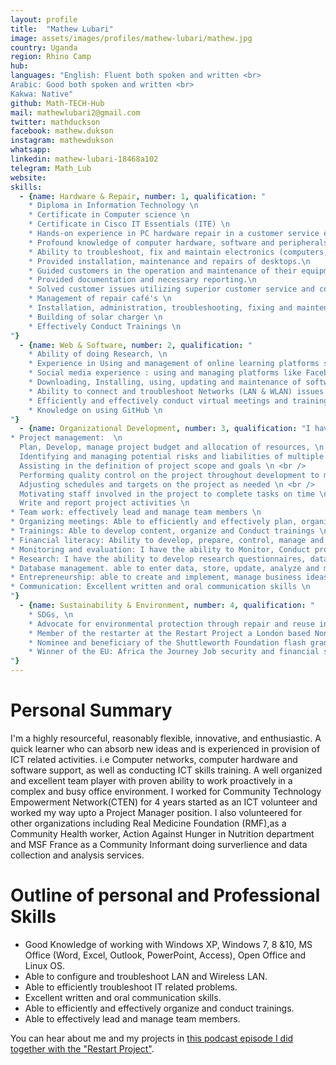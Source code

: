 ```yaml
---
layout: profile
title:  "Mathew Lubari"
image: assets/images/profiles/mathew-lubari/mathew.jpg
country: Uganda
region: Rhino Camp
hub: 
languages: "English: Fluent both spoken and written <br>
Arabic: Good both spoken and written <br>
Kakwa: Native"
github: Math-TECH-Hub
mail: mathewlubari2@gmail.com
twitter: mathduckson
facebook: mathew.dukson
instagram: mathewdukson
whatsapp: 
linkedin: mathew-lubari-18468a102
telegram: Math_Lub
website: 
skills:
  - {name: Hardware & Repair, number: 1, qualification: "
    * Diploma in Information Technology \n
    * Certificate in Computer science \n
    * Certificate in Cisco IT Essentials (ITE) \n
    * Hands-on experience in PC hardware repair in a customer service environment \n
    * Profound knowledge of computer hardware, software and peripherals \n
    * Ability to troubleshoot, fix and maintain electronics (computers, mobile phones, solar lanterns etc.) \n
    * Provided installation, maintenance and repairs of desktops.\n
    * Guided customers in the operation and maintenance of their equipment when needed.\n
    * Provided documentation and necessary reporting.\n
    * Solved customer issues utilizing superior customer service and communication skills \n
    * Management of repair café's \n
    * Installation, administration, troubleshooting, fixing and maintenance of Networks(LAN and WLAN) systems \n
    * Building of solar charger \n 
    * Effectively Conduct Trainings \n
"}
  - {name: Web & Software, number: 2, qualification: "
    * Ability of doing Research, \n
    * Experience in Using and management of online learning platforms such as CISCO Networking Academy, Eliademy, UNHCR Coursera and Pluralsight \n
    * Social media experience : using and managing platforms like Facebook, Instagram, WhatsApp, Tweeter, Telegram and LinkedIn \n
    * Downloading, Installing, using, updating and maintenance of software programs both Licensed and Opensource software. \n
    * Ability to connect and troubleshoot Networks (LAN & WLAN) issues and system administration \n
    * Efficiently and effectively conduct virtual meetings and training \n
    * Knowledge on using GitHub \n
"}
  - {name: Organizational Development, number: 3, qualification: "I have over 3 years experience in the following areas: \n \n
* Project management:  \n 
  Plan, Develop, manage project budget and allocation of resources, \n <br />
  Identifying and managing potential risks and liabilities of multiple projects, \n <br />
  Assisting in the definition of project scope and goals \n <br />
  Performing quality control on the project throughout development to maintain the standards expected \n <br />
  Adjusting schedules and targets on the project as needed \n <br />
  Motivating staff involved in the project to complete tasks on time \n <br />
  Write and report project activities \n
* Team work: effectively lead and manage team members \n
* Organizing meetings: Able to efficiently and effectively plan, organize and conduct meetings. \n
* Trainings: Able to develop content, organize and Conduct trainings \n
* Financial literacy: Ability to develop, prepare, control, manage and report. \n
* Monitoring and evaluation: I have the ability to Monitor, Conduct project review and report on project implementation. \n
* Research: I have the ability to develop research questionnaires, data collection using platforms Kobo-collect, ODK including data analysis using excel \n
* Database management. able to enter data, store, update, analyze and maintain \n
* Entrepreneurship: able to create and implement, manage business ideas \n
* Communication: Excellent written and oral communication skills \n
"}
  - {name: Sustainability & Environment, number: 4, qualification: "
    * SDGs, \n
    * Advocate for environmental protection through repair and reuse in awareness rising on repair and reuse \n
    * Member of the restarter at the Restart Project a London based Non-profit Organization advocating for repair and reuse \n
    * Nominee and beneficiary of the Shuttleworth Foundation flash grants \n
    * Winner of the EU: Africa the Journey Job security and financial services category award
"}
---
```


# Personal Summary

I'm a highly resourceful, reasonably flexible, innovative, and enthusiastic. A quick learner who can absorb new ideas and is experienced in provision of ICT related activities. i.e Computer networks, computer hardware and software support, as well as conducting ICT skills training. A well organized and excellent team player with proven ability to work proactively in a complex and busy office environment. I worked for Community Technology Empowerment Network(CTEN) for 4 years started as an ICT volunteer and worked my way upto a Project Manager position. I also volunteered for other organizations including Real Medicine Foundation (RMF),as a Community Health worker, Action Against Hunger in Nutrition department and MSF France as a Community Informant doing surverlience and data collection and analysis services.

# Outline of personal and Professional Skills
* Good Knowledge of working with Windows XP, Windows 7, 8 &10, MS Office (Word, Excel, Outlook, PowerPoint, Access), Open Office and Linux OS.
* Able to configure and troubleshoot LAN and Wireless LAN.
* Able to efficiently troubleshoot IT related problems.
* Excellent written and oral communication skills.
* Able to efficiently and effectively organize and conduct trainings.
* Able to effectively lead and manage team members.

You can hear about me and my projects in [this podcast episode I did together with the "Restart Project"](https://therestartproject.org/podcast/refugee-repair/). 
